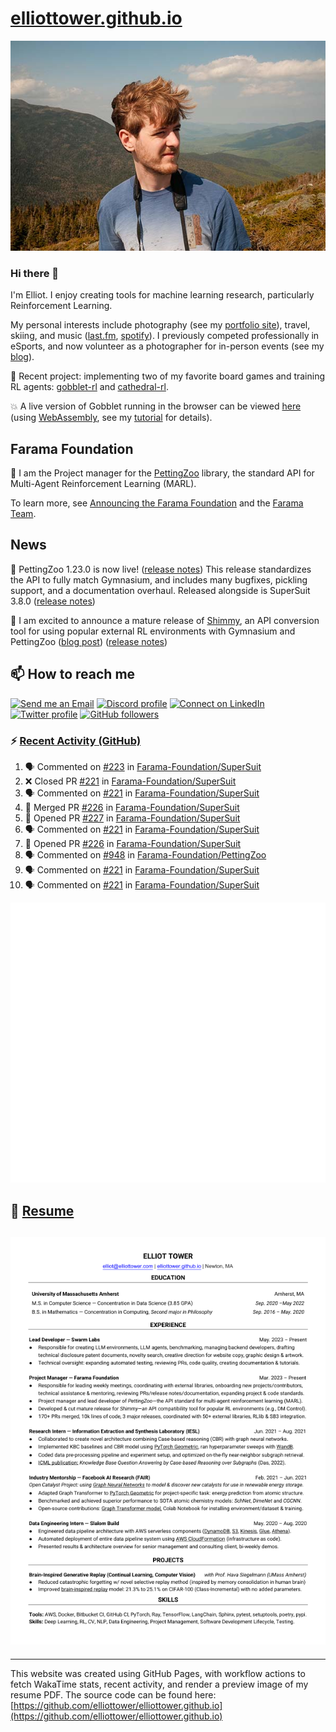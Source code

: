 # [elliottower.github.io](https://github.com/elliottower/elliottower.github.io)

[![A wild Elliot on Mt Washington](https://raw.githubusercontent.com/elliottower/elliottower.github.io/main/src/jpg/DSCF7539-600px.jpg?raw=true)](https://raw.githubusercontent.com/elliottower/elliottower.github.io/main/src/jpg/DSCF7539.jpg?raw=true)

### Hi there 👋

I'm Elliot. I enjoy creating tools for machine learning research, particularly Reinforcement Learning.

My personal interests include photography (see my [portfolio site](https://www.elliottower.com/)), travel, skiing, and music ([last.fm](https://www.last.fm/user/ajsdlfkwer), [spotify](https://open.spotify.com/user/12132818380)). I previously competed professionally in eSports, and now volunteer as a photographer for in-person events (see my [blog](https://www.elliottower.com/stories/?category=events)).

🤖 Recent project: implementing two of my favorite board games and training RL agents: [gobblet-rl](https://github.com/elliottower/gobblet-rl) and [cathedral-rl](https://github.com/elliottower/cathedral-rl). 

💥 A live version of Gobblet running in the browser can be viewed [here](https://elliottower.github.io/gobblet-rl/) (using [WebAssembly](https://webassembly.org/), see my [tutorial](https://github.com/elliottower/gobblet-rl/blob/main/tutorials/WebAssembly/web_assembly.md) for details).

## Farama Foundation

🚀 I am the Project manager for the [PettingZoo](https://github.com/Farama-Foundation/PettingZoo) library, the standard API for Multi-Agent Reinforcement Learning (MARL). 

To learn more, see [Announcing the Farama Foundation](https://farama.org/Announcing-The-Farama-Foundation) and the [Farama Team](https://farama.org/team).

## News

🎉 PettingZoo 1.23.0 is now live! ([release notes](https://github.com/Farama-Foundation/PettingZoo/releases/tag/1.23.0)) This release standardizes the API to fully match Gymnasium, and includes many bugfixes, pickling support, and a documentation overhaul. Released alongside is SuperSuit 3.8.0 ([release notes](https://github.com/Farama-Foundation/SuperSuit/releases/tag/3.8.0)) 

<!-- ![GitHub Release Date](https://img.shields.io/github/release-date/Farama-Foundation/PettingZoo) -->

🎉 I am excited to announce a mature release of [Shimmy](https://github.com/Farama-Foundation/Shimmy), an API conversion tool for using popular external RL environments with Gymnasium and PettingZoo ([blog post](https://farama.org/Announcing-Shimmy)) ([release notes](https://github.com/Farama-Foundation/Shimmy/releases/tag/v1.0.0)) 

## 📫 How to reach me

 [![Send me an Email](https://img.shields.io/badge/email-elliot%40elliottower.com-blue)](mailto:elliot@elliottower.com)
 [![Discord profile](https://img.shields.io/badge/Discord-7289DA?style=flat&logo=discord&logoColor=white)](https://discord.com/users/83091537923145728)
 [![Connect on LinkedIn](https://img.shields.io/badge/--linkedin?label=LinkedIn&logo=LinkedIn&style=social)](https://www.linkedin.com/in/elliot-tower)
 [![Twitter profile](https://img.shields.io/twitter/follow/elliottower?style=social)](https://twitter.com/ElliotTower/)
 [![GitHub followers](https://img.shields.io/github/followers/elliottower?style=social)](https://github.com/elliottower/)

### ⚡ [Recent Activity (GitHub)](https://github.com/elliottower)

<!--START_SECTION:activity-->
1. 🗣 Commented on [#223](https://github.com/Farama-Foundation/SuperSuit/issues/223#issuecomment-1643300298) in [Farama-Foundation/SuperSuit](https://github.com/Farama-Foundation/SuperSuit)
2. ❌ Closed PR [#221](https://github.com/Farama-Foundation/SuperSuit/pull/221) in [Farama-Foundation/SuperSuit](https://github.com/Farama-Foundation/SuperSuit)
3. 🗣 Commented on [#221](https://github.com/Farama-Foundation/SuperSuit/pull/221#issuecomment-1643297793) in [Farama-Foundation/SuperSuit](https://github.com/Farama-Foundation/SuperSuit)
4. 🎉 Merged PR [#226](https://github.com/Farama-Foundation/SuperSuit/pull/226) in [Farama-Foundation/SuperSuit](https://github.com/Farama-Foundation/SuperSuit)
5. 💪 Opened PR [#227](https://github.com/Farama-Foundation/SuperSuit/pull/227) in [Farama-Foundation/SuperSuit](https://github.com/Farama-Foundation/SuperSuit)
6. 🗣 Commented on [#221](https://github.com/Farama-Foundation/SuperSuit/pull/221#issuecomment-1643247634) in [Farama-Foundation/SuperSuit](https://github.com/Farama-Foundation/SuperSuit)
7. 💪 Opened PR [#226](https://github.com/Farama-Foundation/SuperSuit/pull/226) in [Farama-Foundation/SuperSuit](https://github.com/Farama-Foundation/SuperSuit)
8. 🗣 Commented on [#948](https://github.com/Farama-Foundation/PettingZoo/pull/948#issuecomment-1641458395) in [Farama-Foundation/PettingZoo](https://github.com/Farama-Foundation/PettingZoo)
9. 🗣 Commented on [#221](https://github.com/Farama-Foundation/SuperSuit/pull/221#issuecomment-1641085225) in [Farama-Foundation/SuperSuit](https://github.com/Farama-Foundation/SuperSuit)
10. 🗣 Commented on [#221](https://github.com/Farama-Foundation/SuperSuit/pull/221#issuecomment-1641076189) in [Farama-Foundation/SuperSuit](https://github.com/Farama-Foundation/SuperSuit)
<!--END_SECTION:activity-->


<picture>
  <a href="https://metrics.lecoq.io/insights?user=elliottower">
   <img src="/github-metrics.svg" alt="Metrics">
  </a>
</picture>

## 📄 [Resume](https://elliottower.github.io/src/pdf/resume.pdf)

<!-- PDF-TO-MARKDOWN:START -->
![Page 1](src/png/page1.png "Page 1")
---
<!-- PDF-TO-MARKDOWN:END -->

----

This website was created using GitHub Pages, with workflow actions to fetch WakaTime stats, recent activity, and render a preview image of my resume PDF. The source code can be found here: [https://github.com/elliottower/elliottower.github.io](https://github.com/elliottower/elliottower.github.io)
